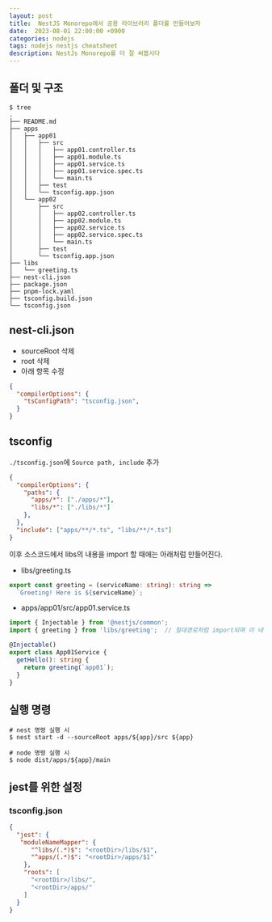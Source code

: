 ```yaml
---
layout: post
title:  NestJS Monorepo에서 공용 라이브러리 폴더를 만들어보자
date:  2023-08-01 22:00:00 +0900
categories: nodejs
tags: nodejs nestjs cheatsheet
description: NestJs Monorepo를 더 잘 써봅시다
---
```


## 폴더 및 구조

```shell
$ tree
.
├── README.md
├── apps
│   ├── app01
│   │   ├── src
│   │   │   ├── app01.controller.ts
│   │   │   ├── app01.module.ts
│   │   │   ├── app01.service.ts
│   │   │   ├── app01.service.spec.ts
│   │   │   └── main.ts
│   │   ├── test
│   │   └── tsconfig.app.json
│   └── app02
│       ├── src
│       │   ├── app02.controller.ts
│       │   ├── app02.module.ts
│       │   ├── app02.service.ts
│       │   ├── app02.service.spec.ts
│       │   └── main.ts
│       ├── test
│       └── tsconfig.app.json
├── libs
│   └── greeting.ts
├── nest-cli.json
├── package.json
├── pnpm-lock.yaml
├── tsconfig.build.json
└── tsconfig.json
```

## nest-cli.json

- sourceRoot 삭제
- root 삭제
- 아래 항목 수정

```json
{
  "compilerOptions": {
    "tsConfigPath": "tsconfig.json",
  }
}
```

## tsconfig

`./tsconfig.json`에 `Source path, include` 추가

```json
{
  "compilerOptions": {
    "paths": {
      "apps/*": ["./apps/*"],
      "libs/*": ["./libs/*"]
    },
  },
  "include": ["apps/**/*.ts", "libs/**/*.ts"]
}
```

이후 소스코드에서 libs의 내용을 import 할 때에는 아래처럼 만들어진다.

- libs/greeting.ts

```typescript
export const greeting = (serviceName: string): string =>
  `Greeting! Here is ${serviceName}`;
```

- apps/app01/src/app01.service.ts

```typescript
import { Injectable } from '@nestjs/common';
import { greeting } from 'libs/greeting';  // 절대경로처럼 import되며 이 내용은 이제 nest가 잘 연결해준다.

@Injectable()
export class App01Service {
  getHello(): string {
    return greeting(`app01`);
  }
}
```

## 실행 명령

```shell
# nest 명령 실행 시
$ nest start -d --sourceRoot apps/${app}/src ${app}

# node 명령 실행 시
$ node dist/apps/${app}/main
```

## jest를 위한 설정

### tsconfig.json

```json
{
  "jest": {
   "moduleNameMapper": {
      "^libs/(.*)$": "<rootDir>/libs/$1",
      "^apps/(.*)$": "<rootDir>/apps/$1"
    },
    "roots": [
      "<rootDir>/libs/",
      "<rootDir>/apps/"
    ]
  }
}
```
